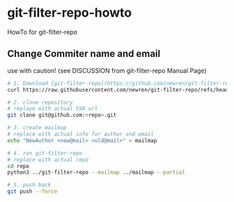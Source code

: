 # git-filter-repo-howto
HowTo for git-filter-repo

## Change Commiter name and email
use with caution! 
(see DISCUSSION from git-filter-repo Manual Page) 

```bash
# 1. Download [git-filter-repo](https://github.com/newren/git-filter-repo)
curl https://raw.githubusercontent.com/newren/git-filter-repo/refs/heads/main/git-filter-repo > git-filter-repo

# 2. clone repository
# replaye with actual SSH url
git clone git@github.com:<repo>.git

# 3. create mailmap
# replace with actual info for author and email
echo "NewAuthor <new@mail> <old@mail>" > mailmap

# 4. run git-filter-repo
# replace with actual repo
cd repo
python3 ../git-filter-repo --mailmap ../mailmap --partial

# 5. push back
git push --force
